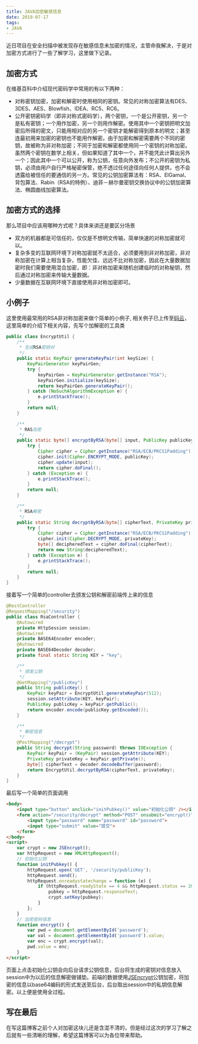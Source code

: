 ```yaml
---
title: JAVA加密敏感信息
date: 2019-07-17
tags:
- JAVA
---
```

近日项目在安全扫描中被发现存在敏感信息未加密的情况，主管命我解决，于是对加密方式进行了一些了解学习，这里做下记录。
<!--more-->

## 加密方式

在维基百科中介绍现代密码学中常用的有以下两种：

* 对称密钥加密，加密和解密时使用相同的密钥。常见的对称加密算法有DES、3DES、AES、Blowfish、IDEA、RC5、RC6。
* 公开密钥密码学（即非对称式密码学），两个密钥，一个是公开密钥，另一个是私有密钥；一个用作加密，另一个则用作解密。使用其中一个密钥把明文加密后所得的密文，只能用相对应的另一个密钥才能解密得到原本的明文；甚至连最初用来加密的密钥也不能用作解密。由于加密和解密需要两个不同的密钥，故被称为非对称加密；不同于加密和解密都使用同一个密钥的对称加密。虽然两个密钥在数学上相关，但如果知道了其中一个，并不能凭此计算出另外一个；因此其中一个可以公开，称为公钥，任意向外发布；不公开的密钥为私钥，必须由用户自行严格秘密保管，绝不透过任何途径向任何人提供，也不会透露给被信任的要通信的另一方。常见的公钥加密算法有：RSA、ElGamal、背包算法、Rabin（RSA的特例）、迪菲－赫尔曼密钥交换协议中的公钥加密算法、椭圆曲线加密算法。

## 加密方式的选择

那么项目中应该用哪种方式呢？具体来讲还是要区分场景

* 双方的机器都是可信任的，仅仅是不想明文传输，简单快速的对称加密就可以。
* 复杂多变的互联网环境下对称加密就不太适合，必须要用到非对称加密，非对称加密在计算上相当复杂，性能欠佳、远远不比对称加密，因此在大量数据加密时我们需要使用混合加密，即：非对称加密来随机创建临时的对称秘钥，然后通过对称加密来传输大量数据。
* 少量数据在互联网环境下直接使用非对称加密即可。

## 小例子

这里使用最常用的RSA非对称加密来做个简单的小例子, 相关例子已上传至[码云](https://gitee.com/wutianjue/blog_toss/tree/master/rsa-encrypt)，这里简单的介绍下相关内容，先写个加解密的工具类

```java
public class EncryptUtil {
    /**
     * 生成RSA密钥对
     */
    public static KeyPair generateKeyPair(int keySize) {
        KeyPairGenerator keyPairGen;
        try {
            keyPairGen = KeyPairGenerator.getInstance("RSA");
            keyPairGen.initialize(keySize);
            return keyPairGen.generateKeyPair();
        } catch (NoSuchAlgorithmException e) {
            e.printStackTrace();
        }
        return null;
    }

    /**
     * RAS加密
     */
    public static byte[] encryptByRSA(byte[] input, PublicKey publicKey) {
        try {
            Cipher cipher = Cipher.getInstance("RSA/ECB/PKCS1Padding");
            cipher.init(Cipher.ENCRYPT_MODE, publicKey);
            cipher.update(input);
            return cipher.doFinal();
        } catch (Exception e) {
            e.printStackTrace();
        }
        return null;
    }

    /**
     * RSA解密
     */
    public static String decryptByRSA(byte[] cipherText, PrivateKey privateKey) {
        try {
            Cipher cipher = Cipher.getInstance("RSA/ECB/PKCS1Padding");
            cipher.init(Cipher.DECRYPT_MODE, privateKey);
            byte[] decipheredText = cipher.doFinal(cipherText);
            return new String(decipheredText);
        } catch (Exception e) {
            e.printStackTrace();
        }
        return null;
    }
}
```

接着写一个简单的controller去颁发公钥和解密前端传上来的信息

```java
@RestController
@RequestMapping("/security")
public class RsaController {
    @Autowired
    private HttpSession session;
    @Autowired
    private BASE64Encoder encoder;
    @Autowired
    private BASE64Decoder decoder;
    private final static String KEY = "key";

    /**
     * 颁发公钥
     */
    @GetMapping("/publicKey")
    public String publicKey() {
        KeyPair keyPair = EncryptUtil.generateKeyPair(512);
        session.setAttribute(KEY, keyPair);
        PublicKey publicKey = keyPair.getPublic();
        return encoder.encode(publicKey.getEncoded());
    }

    /**
     * 解密信息
     */
    @PostMapping("/decrypt")
    public String decrypt(String password) throws IOException {
        KeyPair keyPair = (KeyPair) session.getAttribute(KEY);
        PrivateKey privateKey = keyPair.getPrivate();
        byte[] cipherText = decoder.decodeBuffer(password);
        return EncryptUtil.decryptByRSA(cipherText, privateKey);
    }
}
```

最后写一个简单的页面调用

```html
<body>
    <input type="button" onclick="initPubkey()" value="初始化公钥" /></input>
    <form action="/security/decrypt" method="POST" onsubmit="encrypt()">
        <input type="password" name="password" id="password">
        <input type="submit" value="提交">
    </form>
</body>
<script>
    var crypt = new JSEncrypt();
    var httpRequest = new XMLHttpRequest();
    // 初始化公钥
    function initPubkey() {
        httpRequest.open('GET', '/security/publicKey');
        httpRequest.send();
        httpRequest.onreadystatechange = function (e) {
            if (httpRequest.readyState == 4 && httpRequest.status == 200) {
                pubkey = httpRequest.responseText;
                crypt.setKey(pubkey);
            }
        };
    }
    // 加密密码信息
    function encrypt() {
        var pwd = document.getElementById('password');
        var val = document.getElementById('password').value;
        var enc = crypt.encrypt(val);
        pwd.value = enc;
    }
</script>
```

页面上点击初始化公钥会向后台请求公钥信息，后台将生成的密钥对信息放入session中为以后的信息解密做铺垫。前端的数据使用[JSEncrypt](https://github.com/travist/jsencrypt)公钥加密，将加密的信息以base64编码的形式发送至后台，后台取出session中的私钥信息解密。以上便是使用全过程。

## 写在最后

在写这篇博客之前个人对加密这块儿还是含混不清的，但是经过这次的学习了解之后就有一些清晰的理解，希望这篇博客可以为各位带来帮助。
